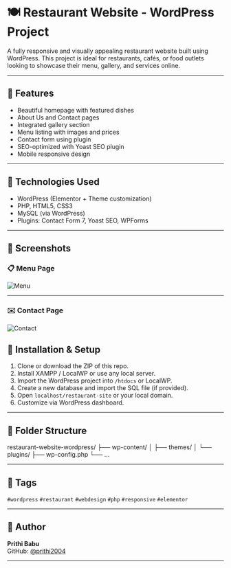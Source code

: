 # 🍽️ Restaurant Website - WordPress Project

A fully responsive and visually appealing restaurant website built using WordPress. This project is ideal for restaurants, cafés, or food outlets looking to showcase their menu, gallery, and services online.

---

## 🚀 Features

- Beautiful homepage with featured dishes
- About Us and Contact pages
- Integrated gallery section
- Menu listing with images and prices
- Contact form using plugin
- SEO-optimized with Yoast SEO plugin
- Mobile responsive design

---

## 🧩 Technologies Used

- WordPress (Elementor + Theme customization)
- PHP, HTML5, CSS3
- MySQL (via WordPress)
- Plugins: Contact Form 7, Yoast SEO, WPForms

---

## 📸 Screenshots



### 📋 Menu Page
![Menu](screenshots/menu)

---



### ✉️ Contact Page
![Contact](screenshots/contact.png)


## 🔧 Installation & Setup

1. Clone or download the ZIP of this repo.
2. Install XAMPP / LocalWP or use any local server.
3. Import the WordPress project into `/htdocs` or LocalWP.
4. Create a new database and import the SQL file (if provided).
5. Open `localhost/restaurant-site` or your local domain.
6. Customize via WordPress dashboard.

---



## 📁 Folder Structure

restaurant-website-wordpress/
├── wp-content/
│ ├── themes/
│ └── plugins/
├── wp-config.php
└── ...

---

## 📌 Tags

`#wordpress` `#restaurant` `#webdesign` `#php` `#responsive` `#elementor`

---

## 📣 Author

**Prithi Babu**  
GitHub: [@prithi2004](https://github.com/prithi2004)

---
